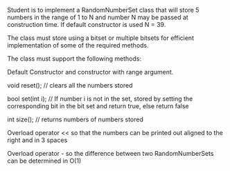 Student is to implement a RandomNumberSet class that will store 5 numbers in the range of 1 to N and number N may be passed at construction time. If default constructor is used N = 39.

The class must store using a bitset or multiple bitsets for efficient implementation of some of the required methods.

The class must support the following methods:

Default Constructor and constructor with range argument.

void reset(); // clears all the numbers stored

bool set(int i); // If number i is not in the set, stored by setting the corresponding bit in the bit set and return true, else return false

int size(); // returns numbers of numbers stored

Overload operator << so that the numbers can be printed out aligned to the right and in 3 spaces

Overload operator - so the difference between two RandomNumberSets can be determined in O(1)
